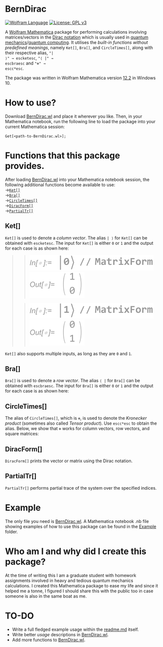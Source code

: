 # BernDirac
[![Wolfram Language](https://wolfr.am/NyiJ4BVJ)](https://www.wolfram.com/language/)
[![License: GPL v3](https://img.shields.io/badge/License-GPLv3-blue.svg)](https://www.gnu.org/licenses/gpl-3.0)

A [Wolfram Mathematica](https://www.wolfram.com/mathematica/) package for performing calculations involving matrices/vectors in the [Dirac notation](https://en.wikipedia.org/wiki/Bra%E2%80%93ket_notation) which is usually used in [quantum mechanics](https://en.wikipedia.org/wiki/Quantum_mechanics)/[quantum computing](https://en.wikipedia.org/wiki/Quantum_computing). It utilises the *built-in functions without predefined meanings*, namely `Ket[]`, `Bra[]`, and `CircleTimes[]`, along with their respective alias, <code>"| ⟩" → <kbd>esc</kbd>ket<kbd>esc</kbd></code>, <code>"⟨ |" → <kbd>esc</kbd>bra<kbd>esc</kbd></code> and <code>"⊗" → <kbd>esc</kbd>c*<kbd>esc</kbd></code>.

The package was written in Wolfram Mathematica version [12.2](https://www.wolfram.com/mathematica/quick-revision-history.html) in Windows 10.

# How to use?
Download [BernDirac.wl](https://github.com/bernie-wu/BernDirac/blob/main/BernDirac.wl) and place it wherever you like. Then, in your Mathematica notebook, run the following line to load the package into your current Mathematica session:

```wolframlanguage
Get[<path-to-BernDirac.wl>];
```

# Functions that this package provides.
After loading [BernDirac.wl](https://github.com/bernie-wu/BernDirac/blob/main/BernDirac.wl) into your Mathematica notebook session, the following additional functions become available to use:  
→[`Ket[]`](#Ket "Go-to Ket[]")  
→[`Bra[]`](#Bra "Go-to Bra[]")  
→[`CircleTimes[]`](#CircleTimes "Go-to CircleTimes[]")  
→[`DiracForm[]`](#CircleTimes "Go-to DiracForm[]")  
→[`PartialTr[]`](#CircleTimes "Go-to PartialTr[]")  

## Ket[]
`Ket[]` is used to denote a *column vector*. The alias `| ⟩` for `Ket[]` can be obtained with <code><kbd>esc</kbd>ket<kbd>esc</kbd></code>.
The input for `Ket[]` is either `0` or `1` and the output for each case is as shown here:

>> ![|0⟩](Image/Ket_ket0_in.svg "|0⟩")  
>> ![|0⟩](Image/Ket_ket0_outv2.svg "|0⟩")
>
>> ![|1⟩](Image/Ket_ket1_in.svg "|1⟩")  
>> ![|1⟩](Image/Ket_ket1_outv2.svg "|1⟩")

`Ket[]` also supports multiple inputs, as long as they are `0` and `1`.

>  

## Bra[]
`Bra[]` is used to denote a *row vector*. The alias `⟨ |` for `Bra[]` can be obtained with <code><kbd>esc</kbd>bra<kbd>esc</kbd></code>.
The input for `Bra[]` is either `0` or `1` and the output for each case is as shown here:

## CircleTimes[]
The alias of `CircleTimes[]`, which is `⊗`, is used to denote the *Kronecker product* (sometimes also called *Tensor product*). Use <code><kbd>esc</kbd>c*<kbd>esc</kbd></code> to obtain the alias.
Below, we show that `⊗` works for column vectors, row vectors, and square matrices:

## DiracForm[]
`DiracForm[]` prints the vector or matrix using the Dirac notation.

## PartialTr[]
`PartialTr[]` performs partial trace of the system over the specified indices.

# Example
The only file you need is [BernDirac.wl](https://github.com/bernie-wu/BernDirac/blob/main/BernDirac.wl). A Mathematica notebook .nb file showing examples of how to use this package can be found in the [Example](https://github.com/bernie-wu/BernDirac/tree/main/Example) folder.

# Who am I and why did I create this package?
At the time of writing this I am a graduate student with homework assignments involved in heavy and tedious quantum mechanics calculations. I created this Mathematica package to ease my life and since it helped me a tonne, I figured I should share this with the public too in case someone is also in the same boat as me.

# TO-DO
 * Write a full fledged example usage within the [readme.md](https://github.com/bernie-wu/BernDirac/blob/main/README.md) itself.
 * Write better *usage* descriptions in [BernDirac.wl](https://github.com/bernie-wu/BernDirac/blob/main/BernDirac.wl).
 * Add more functions to [BernDirac.wl](https://github.com/bernie-wu/BernDirac/blob/main/BernDirac.wl).
